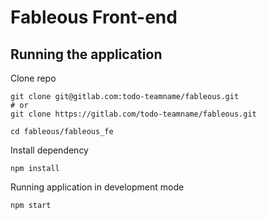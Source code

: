 # Fableous Front-end

## Running the application

Clone repo

```shell script
git clone git@gitlab.com:todo-teamname/fableous.git
# or
git clone https://gitlab.com/todo-teamname/fableous.git

cd fableous/fableous_fe
```

Install dependency

```shell script
npm install
```

Running application in development mode

```shell script
npm start
```
